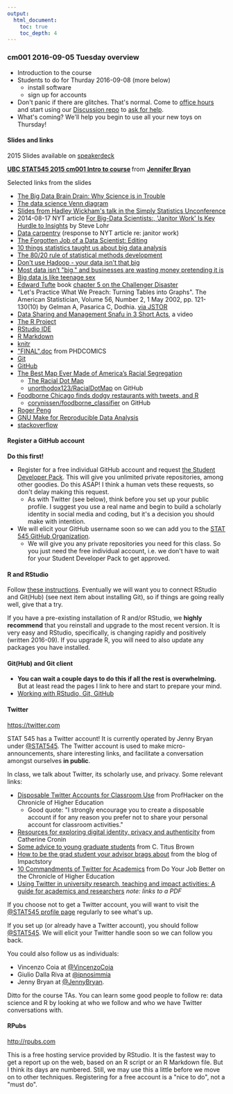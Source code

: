 ```yaml
---
output:
  html_document:
    toc: true
    toc_depth: 4
---
```


### cm001 2016-09-05 Tuesday overview

  * Introduction to the course
  * Students to do for Thurday 2016-09-08 (more below)
    - install software
    - sign up for accounts
  * Don't panic if there are glitches. That's normal. Come to [office hours](https://github.com/STAT545-UBC/Discussion/issues/495) and start using our [Discussion repo](https://github.com/STAT545-UBC/Discussion/issues) to [ask for help](http://stat545-ubc.github.io/help-STAT545.html).
  * What's coming? We'll help you begin to use all your new toys on Thursday!

#### Slides and links

2015 Slides available on [speakerdeck](https://speakerdeck.com/jennybc/ubc-stat545-2015-cm001-intro-to-course)

<script async class="speakerdeck-embed" data-id="cd35a9b58cb4403b8dec33d30766b41e" data-ratio="1.33333333333333" src="//speakerdeck.com/assets/embed.js"></script> <div style="margin-bottom:5px"> <strong> <a href="https://speakerdeck.com/jennybc/ubc-stat545-2015-cm001-intro-to-course" title="UBC STAT545 2015 cm001 Intro to course" target="_blank">UBC STAT545 2015 cm001 Intro to course</a> </strong> from <strong><a href="https://speakerdeck.com/jennybc" target="_blank">Jennifer Bryan</a></strong> </div>

Selected links from the slides

  * [The Big Data Brain Drain: Why Science is in Trouble](http://jakevdp.github.io/blog/2013/10/26/big-data-brain-drain/)
  * [The data science Venn diagram](http://drewconway.com/zia/2013/3/26/the-data-science-venn-diagram)
  * [Slides from Hadley Wickham's talk in the Simply Statistics Unconference](http://t.co/D931Og8mq3)
  * 2014-08-17 NYT article [For Big-Data Scientists:, 'Janitor Work' Is Key Hurdle to Insights](http://www.nytimes.com/2014/08/18/technology/for-big-data-scientists-hurdle-to-insights-is-janitor-work.html?partner=rss&emc=rss&smid=tw-nytimesscience&_r=0) by Steve Lohr
  * [Data carpentry](http://mimno.infosci.cornell.edu/b/articles/carpentry/) (response to NYT article re: janitor work)
  * [The Forgotten Job of a Data Scientist: Editing](http://www.john-foreman.com/blog/the-forgotten-job-of-a-data-scientist-editing)
  * [10 things statistics taught us about big data analysis](http://simplystatistics.org/2014/05/22/10-things-statistics-taught-us-about-big-data-analysis/)
  * [The 80/20 rule of statistical methods development](http://simplystatistics.org/2014/03/20/the-8020-rule-of-statistical-methods-development/)
  * [Don't use Hadoop - your data isn't that big](http://www.chrisstucchio.com/blog/2013/hadoop_hatred.html)
  * [Most data isn’t "big," and businesses are wasting money pretending it is](http://qz.com/81661/most-data-isnt-big-and-businesses-are-wasting-money-pretending-it-is/)
  * [Big data is like teenage sex](https://www.facebook.com/dan.ariely/posts/904383595868)
  * [Edward Tufte](http://www.edwardtufte.com) book [chapter 5 on the Challenger Disaster](http://www.edwardtufte.com/tufte/books_textb)
  * "Let's Practice What We Preach: Turning Tables into Graphs". The American Statistician, Volume 56, Number 2, 1 May 2002, pp. 121-130(10) by Gelman A, Pasarica C, Dodhia. [via JSTOR](http://www.jstor.org/stable/3087382)
  * [Data Sharing and Management Snafu in 3 Short Acts](https://www.youtube.com/watch?v=N2zK3sAtr-4&feature=youtu.be), a video
  * [The R Project](http://www.r-project.org)
  * [RStudio IDE](http://www.rstudio.com/products/rstudio/)
  * [R Markdown](http://rmarkdown.rstudio.com)
  * [knitr](http://yihui.name/knitr/)
  * ["FINAL".doc](http://www.phdcomics.com/comics/archive.php?comicid=1531) from PHDCOMICS
  * [Git](http://git-scm.com)
  * [GitHub](https://github.com)
  * [The Best Map Ever Made of America’s Racial Segregation](http://www.wired.com/design/2013/08/how-segregated-is-your-city-this-eye-opening-map-shows-you/?viewall=true)
    - [The Racial Dot Map](http://www.coopercenter.org/demographics/Racial-Dot-Map)
    - [unorthodox123/RacialDotMap](https://github.com/unorthodox123/RacialDotMap) on GitHub
  * [Foodborne Chicago finds dodgy restaurants with tweets, and R](http://blog.revolutionanalytics.com/2013/08/foodborne-chicago.html)
    - [corynissen/foodborne_classifier](https://github.com/corynissen/foodborne_classifier) on GitHub
  * [Roger Peng](http://www.biostat.jhsph.edu/~rpeng/)
  * [GNU Make for Reproducible Data Analysis](http://zmjones.com/make/)
  * [stackoverflow](http://stackoverflow.com)

#### Register a GitHub account

__Do this first!__

  * Register for a free individual GitHub account and request [the Student Developer Pack](https://education.github.com/pack). This will give you unlimited private repositories, among other goodies. Do this ASAP! I think a human vets these requests, so don't delay making this request.
    - As with Twitter (see below), think before you set up your public profile. I suggest you use a real name and begin to build a scholarly identity in social media and coding, but it's a decision you should make with intention.
  * We will elicit your GitHub username soon so we can add you to the [STAT 545 GitHub Organization](https://github.com/STAT545-UBC/).
    - We will give you any private repositories you need for this class. So you just need the free individual account, i.e. we don't have to wait for your Student Developer Pack to get approved.

#### R and RStudio

Follow [these instructions](block000_r-rstudio-install.html). Eventually we will want you to connect RStudio and Git(Hub) (see next item about installing Git), so if things are going really well, give that a try.

If you have a pre-existing installation of R and/or RStudio, we **highly recommend** that you reinstall and upgrade to the most recent version. It is very easy and RStudio, specifically, is changing rapidly and positively (written 2016-09). If you upgrade R, you will need to also update any packages you have installed.

#### Git(Hub) and Git client

  * **You can wait a couple days to do this if all the rest is overwhelming.** But at least read the pages I link to here and start to prepare your mind.
  * [Working with RStudio, Git, GitHub](git00_index.html)

#### Twitter

<https://twitter.com>  

STAT 545 has a Twitter account! It is currently operated by Jenny Bryan under [\@STAT545](https://twitter.com/STAT545). The Twitter account is used to make micro-announcements, share interesting links, and facilitate a conversation amongst ourselves __in public__.

In class, we talk about Twitter, its scholarly use, and privacy. Some relevant links:

  * [Disposable Twitter Accounts for Classroom Use](http://chronicle.com/blogs/profhacker/disposable-twitter-accounts-for-classroom-use/40145) from ProfHacker on the Chronicle of Higher Education
    -  Good quote: "I strongly encourage you to create a disposable account if for any reason you prefer not to share your personal account for classroom activities."
  * [Resources for exploring digital identity, privacy and authenticity](http://catherinecronin.wordpress.com/2012/02/29/525/) from Catherine Cronin
  * [Some advice to young graduate students](http://ivory.idyll.org/blog/advice-to-graduate-students.html) from C. Titus Brown
  * [How to be the grad student your advisor brags about](http://blog.impactstory.org/how-to-be-the-grad-student-your-advisor-brags-about/) from the blog of Impactstory
  * [10 Commandments of Twitter for Academics](http://chronicle.com/article/10-Commandments-of-Twitter-for/131813/) from Do Your Job Better on the Chronicle of Higher Education
  * [Using Twitter in university research, teaching and impact activities: A guide for academics and researchers](http://blogs.lse.ac.uk/impactofsocialsciences/files/2011/11/Published-Twitter_Guide_Sept_2011.pdf) *note: links to a PDF*

If you choose not to get a Twitter account, you will want to visit the [\@STAT545 profile page](https://twitter.com/STAT545) regularly to see what's up.

If you set up (or already have a Twitter account), you should follow [\@STAT545](https://twitter.com/STAT545). We will elicit your Twitter handle soon so we can follow you back.

You could also follow us as individuals:

- Vincenzo Coia at [\@VincenzoCoia](https://twitter.com/VincenzoCoia)
- Giulio Dalla Riva at [\@ipnosimmia](https://twitter.com/ipnosimmia)
- Jenny Bryan at [\@JennyBryan](https://twitter.com/JennyBryan).

Ditto for the course TAs. You can learn some good people to follow re: data science and R by looking at who we follow and who we have Twitter conversations with.

#### RPubs

<http://rpubs.com>

This is a free hosting service provided by RStudio. It is the fastest way to get a report up on the web, based on an R script or an R Markdown file. But I think its days are numbered. Still, we may use this a little before we move on to other techniques. Registering for a free account is a "nice to do", not a "must do".
